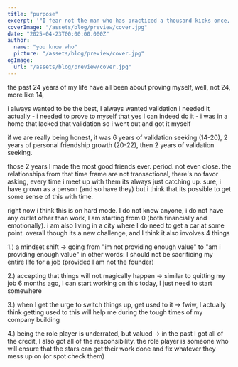 ```yaml
---
title: "purpose"
excerpt: '"I fear not the man who has practiced a thousand kicks once, but I fear the man who has practiced one kick a thousand times" - Bruce Lee'
coverImage: "/assets/blog/preview/cover.jpg"
date: "2025-04-23T00:00:00.000Z"
author:
  name: "you know who"
  picture: "/assets/blog/preview/cover.jpg"
ogImage:
  url: "/assets/blog/preview/cover.jpg"
---
```


 the past 24 years of my life have all been about proving myself, well, not 24, more like 14, 

i always wanted to be the best, I always wanted validation i needed it actually - i needed to prove to myself that yes I can indeed do it - i was in a home that lacked that validation so i went out and got it myself

if we are really being honest, it was 6 years of validation seeking (14-20), 2 years of personal friendship growth (20-22), then 2 years of validation seeking.

those 2 years I made the most good friends ever. period. not even close. the relationships from that time frame are not transactional, there's no favor asking, every time i meet up with them its always just catching up. sure, i have grown as a person (and so have they) but i think that its possible to get some sense of this with time.

right now i think this is on hard mode. I do not know anyone, i do not have any outlet other than work, I am starting from 0 (both financially and emotionally). i am also living in a city where I do need to get a car at some point. overall though its a new challenge, and I think it also involves 4 things

1.) a mindset shift
-> going from "im not providing enough value" to "am i providing enough value"
in other words: I should not be sacrificing my entire life for a job (provided I am not the founder)

2.) accepting that things will not magically happen
-> similar to quitting my job 6 months ago, I can start working on this today, I just need to start somewhere

3.) when I get the urge to switch things up, get used to it
-> fwiw, I actually think getting used to this will help me during the tough times of my company building

4.) being the role player is underrated, but valued
-> in the past I got all of the credit, I also got all of the responsibility. the role player is someone who will ensure that the stars can get their work done and fix whatever they mess up on (or spot check them)



